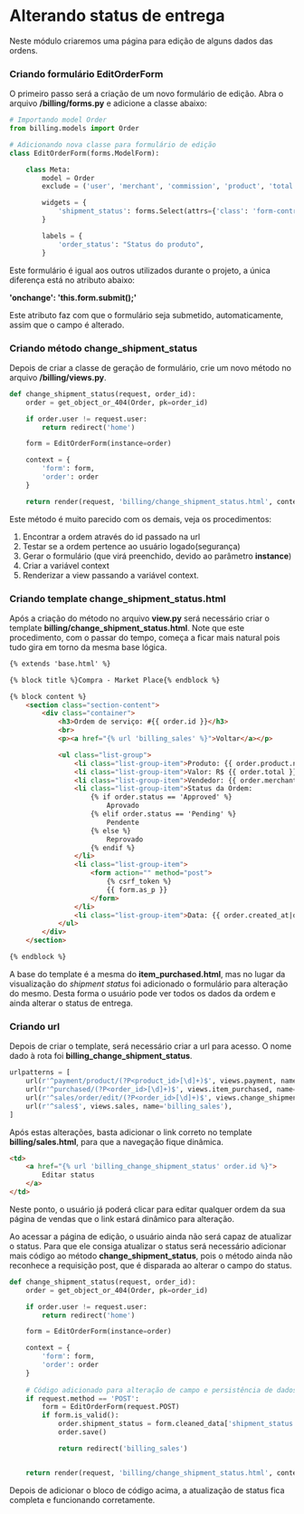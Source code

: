 # Alterando status de entrega

Neste módulo criaremos uma página para edição de alguns dados das ordens.

### Criando formulário EditOrderForm

O primeiro passo será a criação de um novo formulário de edição. Abra o arquivo **/billing/forms.py** e adicione a classe abaixo:

```python
# Importando model Order
from billing.models import Order

# Adicionando nova classe para formulário de edição
class EditOrderForm(forms.ModelForm):

    class Meta:
        model = Order
        exclude = ('user', 'merchant', 'commission', 'product', 'total', 'status', 'created_at')

        widgets = {
            'shipment_status': forms.Select(attrs={'class': 'form-control', 'onchange': 'this.form.submit();'}),
        }

        labels = {
            'order_status': "Status do produto",
        }
```

Este formulário é igual aos outros utilizados durante o projeto, a única diferença está no atributo abaixo:

**'onchange': 'this.form.submit();'**

Este atributo faz com que o formulário seja submetido, automaticamente, assim que o campo é alterado.

### Criando método change_shipment_status

Depois de criar a classe de geração de formulário, crie um novo método no arquivo **/billing/views.py**.

```python
def change_shipment_status(request, order_id):
    order = get_object_or_404(Order, pk=order_id)

    if order.user != request.user:
        return redirect('home')

    form = EditOrderForm(instance=order)

    context = {
        'form': form,
        'order': order
    }

    return render(request, 'billing/change_shipment_status.html', context)
```

Este método é muito parecido com os demais, veja os procedimentos:

1. Encontrar a ordem através do id passado na url
2. Testar se a ordem pertence ao usuário logado(segurança)
3. Gerar o formulário (que virá preenchido, devido ao parâmetro **instance**)
4. Criar a variável context
5. Renderizar a view passando a variável context.

### Criando template change_shipment_status.html

Após a criação do método no arquivo **view.py** será necessário criar o template **billing/change_shipment_status.html**. Note que este procedimento, com o passar do tempo, começa a ficar mais natural pois tudo gira em torno da mesma base lógica.

```html
{% extends 'base.html' %}

{% block title %}Compra - Market Place{% endblock %}

{% block content %}
    <section class="section-content">
        <div class="container">
            <h3>Ordem de serviço: #{{ order.id }}</h3>
            <br>
            <p><a href="{% url 'billing_sales' %}">Voltar</a></p>

            <ul class="list-group">
                <li class="list-group-item">Produto: {{ order.product.name }}</li>
                <li class="list-group-item">Valor: R$ {{ order.total }}</li>
                <li class="list-group-item">Vendedor: {{ order.merchant.first_name }}</li>
                <li class="list-group-item">Status da Ordem:
                    {% if order.status == 'Approved' %}
                        Aprovado
                    {% elif order.status == 'Pending' %}
                        Pendente
                    {% else %}
                        Reprovado
                    {% endif %}
                </li>
                <li class="list-group-item">
                    <form action="" method="post">
                        {% csrf_token %}
                        {{ form.as_p }}
                    </form>
                </li>
                <li class="list-group-item">Data: {{ order.created_at|date:'d/m/Y' }}</li>
            </ul>
        </div>
    </section>

{% endblock %}
```

A base do template é a mesma do **item_purchased.html**, mas no lugar da visualização do *shipment status* foi adicionado o formulário para alteração do mesmo. Desta forma o usuário pode ver todos os dados da ordem e ainda alterar o status de entrega.

### Criando url

Depois de criar o template, será necessário criar a url para acesso. O nome dado à rota foi **billing_change_shipment_status**.

```python
urlpatterns = [
    url(r'^payment/product/(?P<product_id>[\d]+)$', views.payment, name='billing_payment'),
    url(r'^purchased/(?P<order_id>[\d]+)$', views.item_purchased, name='billing_item_purchased'),
    url(r'^sales/order/edit/(?P<order_id>[\d]+)$', views.change_shipment_status, name='billing_change_shipment_status'),
    url(r'^sales$', views.sales, name='billing_sales'),
]
```

Após estas alterações, basta adicionar o link correto no template **billing/sales.html**, para que a navegação fique dinâmica.

```html
<td>
    <a href="{% url 'billing_change_shipment_status' order.id %}">
        Editar status
    </a>
</td>
```

Neste ponto, o usuário já poderá clicar para editar qualquer ordem da sua página de vendas que o link estará dinâmico para alteração.

Ao acessar a página de edição, o usuário ainda não será capaz de atualizar o status. Para que ele consiga atualizar o status será necessário adicionar mais código ao método **change_shipment_status**, pois o método ainda não reconhece a requisição post, que é disparada ao alterar o campo do status.

```python
def change_shipment_status(request, order_id):
    order = get_object_or_404(Order, pk=order_id)

    if order.user != request.user:
        return redirect('home')

    form = EditOrderForm(instance=order)

    context = {
        'form': form,
        'order': order
    }
 	
 	# Código adicionado para alteração de campo e persistência de dados
    if request.method == 'POST':
        form = EditOrderForm(request.POST)
        if form.is_valid():
            order.shipment_status = form.cleaned_data['shipment_status']
            order.save()

            return redirect('billing_sales')


    return render(request, 'billing/change_shipment_status.html', context)
```

Depois de adicionar o bloco de código acima, a atualização de status fica completa e funcionando corretamente.